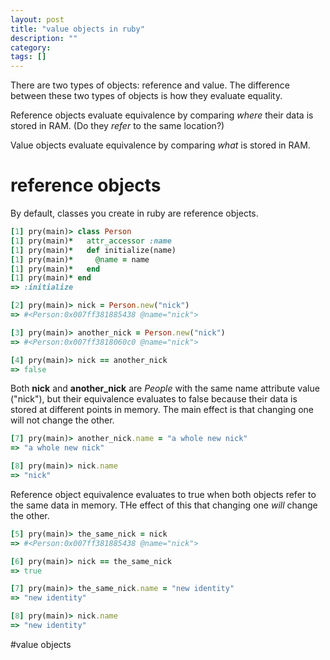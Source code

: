 ```yaml
---
layout: post
title: "value objects in ruby"
description: ""
category: 
tags: []
---
```


There are two types of objects: reference and value. The difference between
these two types of objects is how they evaluate equality.


Reference objects evaluate equivalence by comparing _where_ their data is stored
in RAM. (Do they _refer_ to the same location?)

Value objects evaluate equivalence by comparing _what_ is stored in RAM.

# reference objects

By default, classes you create in ruby are reference objects.

```ruby
[1] pry(main)> class Person
[1] pry(main)*   attr_accessor :name
[1] pry(main)*   def initialize(name)
[1] pry(main)*     @name = name
[1] pry(main)*   end
[1] pry(main)* end
=> :initialize

[2] pry(main)> nick = Person.new("nick")
=> #<Person:0x007ff381885438 @name="nick">

[3] pry(main)> another_nick = Person.new("nick")
=> #<Person:0x007ff3818060c0 @name="nick">

[4] pry(main)> nick == another_nick
=> false
```

Both __nick__ and __another_nick__ are _People_ with the same name attribute
value ("nick"), but their equivalence evaluates to false because their data is stored at
different points in memory. The main effect is that changing one will not change
the other.

```ruby
[7] pry(main)> another_nick.name = "a whole new nick"
=> "a whole new nick"

[8] pry(main)> nick.name
=> "nick"
```

Reference object equivalence evaluates to true when both objects refer to the
same data in memory. THe effect of this that changing one _will_ change the
other.

```ruby
[5] pry(main)> the_same_nick = nick
=> #<Person:0x007ff381885438 @name="nick">

[6] pry(main)> nick == the_same_nick
=> true

[7] pry(main)> the_same_nick.name = "new identity"
=> "new identity"

[8] pry(main)> nick.name
=> "new identity"
```

#value objects


